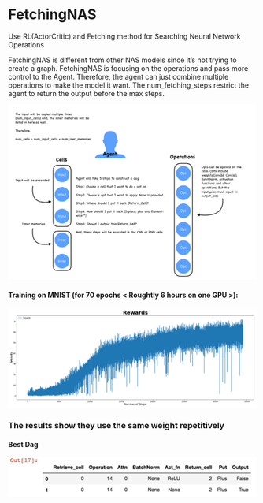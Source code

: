 # FetchingNAS
Use RL(ActorCritic) and Fetching method for Searching Neural Network Operations

FetchingNAS is different from other NAS models since it’s not trying to create a graph. FetchingNAS is focusing on the operations and pass more control to the Agent. Therefore, the agent can just combine multiple operations to make the model it want. The num_fetching_steps restrict the agent to return the output before the max steps. 

![](https://github.com/ChihchengHsieh/FetchingNAS/blob/master/imgs/FetchingSteps.png?raw=true)

#### Training on MNIST (for 70 epochs < Roughtly 6 hours on one GPU >):

![](https://github.com/ChihchengHsieh/FetchingNAS/blob/master/imgs/Train_Hist_Rewards.png?raw=true)


### The results show they use the same weight repetitively
#### Best Dag

![](https://github.com/ChihchengHsieh/FetchingNAS/blob/master/imgs/Best%20dags.png?raw=true)


